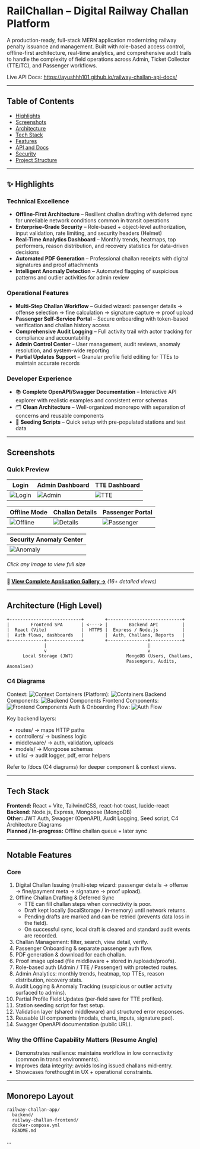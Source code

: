 # RailChallan – Digital Railway Challan Platform

A production-ready, full-stack MERN application modernizing railway penalty issuance and management. Built with role-based access control, offline-first architecture, real-time analytics, and comprehensive audit trails to handle the complexity of field operations across Admin, Ticket Collector (TTE/TC), and Passenger workflows.

Live API Docs: https://ayushhh101.github.io/railway-challan-api-docs/

---

## Table of Contents
- [Highlights](#highlights)
- [Screenshots](#screenshots)
- [Architecture](#architecture)
- [Tech Stack](#tech-stack)
- [Features](#features)
- [API and Docs](#api-and-docs)
- [Security](#security)
- [Project Structure](#project-structure)

---

## ✨ Highlights

### Technical Excellence
- **Offline-First Architecture** – Resilient challan drafting with deferred sync for unreliable network conditions common in transit operations
- **Enterprise-Grade Security** – Role-based + object-level authorization, input validation, rate limiting, and security headers (Helmet)
- **Real-Time Analytics Dashboard** – Monthly trends, heatmaps, top performers, reason distribution, and recovery statistics for data-driven decisions
- **Automated PDF Generation** – Professional challan receipts with digital signatures and proof attachments
- **Intelligent Anomaly Detection** – Automated flagging of suspicious patterns and outlier activities for admin review

### Operational Features
- **Multi-Step Challan Workflow** – Guided wizard: passenger details → offense selection → fine calculation → signature capture → proof upload
- **Passenger Self-Service Portal** – Secure onboarding with token-based verification and challan history access
- **Comprehensive Audit Logging** – Full activity trail with actor tracking for compliance and accountability
- **Admin Control Center** – User management, audit reviews, anomaly resolution, and system-wide reporting
- **Partial Updates Support** – Granular profile field editing for TTEs to maintain accurate records

### Developer Experience
- 📚 **Complete OpenAPI/Swagger Documentation** – Interactive API explorer with realistic examples and consistent error schemas
- 🗂️ **Clean Architecture** – Well-organized monorepo with separation of concerns and reusable components
- 🌱 **Seeding Scripts** – Quick setup with pre-populated stations and test data

---
## Screenshots

### Quick Preview

| Login | Admin Dashboard | TTE Dashboard |
|-------|-----------------|---------------|
| ![Login](docs/screenshots/localhost_5173_login.png) | ![Admin](docs/screenshots/localhost_5173_login_(1).png) | ![TTE](docs/screenshots/localhost_5173_challans_68e21eaa73ce699f7d538d52_(5).png) |

| Offline Mode | Challan Details | Passenger Portal |
|--------------|-----------------|------------------|
| ![Offline](docs/screenshots/localhost_5173_login_(5).png) | ![Details](docs/screenshots/localhost_5173_challans_68e21eaa73ce699f7d538d52.png) | ![Passenger](docs/screenshots/localhost_5173_passenger_dashboard.png) |

| Security Anomaly Center |
|-------------------------|
| ![Anomaly](docs/screenshots/localhost_5173_challans_68e21eaa73ce699f7d538d52_(2).png) |

*Click any image to view full size*

---

**📸 [View Complete Application Gallery →](docs/SCREENSHOTS.md)** *(16+ detailed views)*

---

## Architecture (High Level)

```
+---------------------------+        +----------------------------+
|        Frontend SPA       | <----> |        Backend API         |
|  React (Vite)             |  HTTPS |  Express / Node.js         |
|  Auth flows, dashboards   |        |  Auth, Challans, Reports   |
+-------------+-------------+        +---------------+------------+
              |                                      |
              v                                      v
      Local Storage (JWT)                    MongoDB (Users, Challans,
                                             Passengers, Audits, Anomalies)
```

### C4 Diagrams
Context: ![Context](docs/architecture/l1_imresizer.png)
Containers (Platform): ![Containers](docs/architecture/l2_imresizer.png)
Backend Components: ![Backend Components](docs/architecture/l3_backend_imresizer.png)
Frontend Components: ![Frontend Components](docs/architecture/l3_frontend_imresizer.png)
Auth & Onboarding Flow: ![Auth Flow](docs/architecture/l3_backend_signup_imresizer.png)

Key backend layers:
- routes/ → maps HTTP paths
- controllers/ → business logic
- middleware/ → auth, validation, uploads
- models/ → Mongoose schemas
- utils/ → audit logger, pdf, error helpers

Refer to /docs (C4 diagrams) for deeper component & context views.

---
## Tech Stack

**Frontend:** React + Vite, TailwindCSS, react-hot-toast, lucide-react  
**Backend:** Node.js, Express, Mongoose (MongoDB)  
**Other:** JWT Auth, Swagger (OpenAPI), Audit Logging, Seed script, C4 Architecture Diagrams  
**Planned / In‑progress:** Offline challan queue + later sync

---
## Notable Features

### Core
1. Digital Challan Issuing (multi‑step wizard: passenger details → offense → fine/payment meta → signature → proof upload).
2. Offline Challan Drafting & Deferred Sync  
   - TTE can fill challan steps when connectivity is poor.  
   - Draft kept locally (localStorage / in‑memory) until network returns.  
   - Pending drafts are marked and can be retried (prevents data loss in the field).  
   - On successful sync, local draft is cleared and standard audit events are recorded.  
3. Challan Management: filter, search, view detail, verify.
4. Passenger Onboarding & separate passenger auth flow.
5. PDF generation & download for each challan.
6. Proof image upload (file middleware + stored in /uploads/proofs).
7. Role-based auth (Admin / TTE / Passenger) with protected routes.
8. Admin Analytics: monthly trends, heatmap, top TTEs, reason distribution, recovery stats.
9. Audit Logging & Anomaly Tracking (suspicious or outlier activity surfaced to admins).
10. Partial Profile Field Updates (per‑field save for TTE profiles).
11. Station seeding script for fast setup.
12. Validation layer (shared middleware) and structured error responses.
13. Reusable UI components (modals, charts, inputs, signature pad).
14. Swagger OpenAPI documentation (public URL).

### Why the Offline Capability Matters (Resume Angle)
- Demonstrates resilience: maintains workflow in low connectivity (common in transit environments).
- Improves data integrity: avoids losing issued challans mid‑entry.
- Showcases forethought in UX + operational constraints.

---

## Monorepo Layout

```
railway-challan-app/
  backend/
  railway-challan-frontend/
  docker-compose.yml
  README.md
```

...